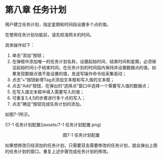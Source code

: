 # 第八章 任务计划

用户建立任务计划，指定星期和时间段设置多个点的值。

在使用任务计划功能前，请先校准网关的时间。

具体操作如下： 

1. 单击“添加”按钮； 
2. 在弹框中添加唯一的任务计划名称，设置起始时间、结束时间和星期，必须保证起始时间小于结束时间。在任务计划的时间段内保持并设置数据点的值，如果发现数据点值不是设置的值，发送写操作命令给采集驱动； 
3. 点击”+“按钮新增Tag点添加文本框和写入值的文本框； 
4. 点击“Add”按钮，在弹出的“选择点”窗口中选择一个需要写入值的数据点； 
5. 在写入值文本框中填入需要写入的值； 
6. 可重复3,4,5的步骤进行多个点的写入； 
7. 点击”确定“按钮完成任务计划的添加。 

如图7-1所示。

![7-1 任务计划配置](assets/7-1 任务计划配置.png)

<center>图7-1 任务计划配置</center>

如果想修改已经添加的任务计划，只需要双击需要修改的任务计划，就会弹出上图的任务计划的窗口。重复上述步骤完成任务计划的修改。